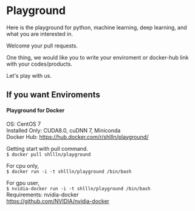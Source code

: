 # Playground
Here is the playground for python, machine learning, deep learning, and what you are interested in.  

Welcome your pull requests.  

One thing, we would like you to write your enviroment or docker-hub link with your codes/products.  

Let's play with us.

## If you want Enviroments
#### Playground for Docker

OS: CentOS 7  
Installed Only: CUDA8.0, cuDNN 7, Miniconda  
Docker Hub: https://hub.docker.com/r/shllln/playground/

Getting start with pull command.  
`$ docker pull shllln/playground`    

For cpu only,  
`$ docker run -i -t shllln/playground /bin/bash`  

For gpu user,  
`$ nvidia-docker run -i -t shllln/playground /bin/bash`  
Requirements: nvidia-docker  
https://github.com/NVIDIA/nvidia-docker  


